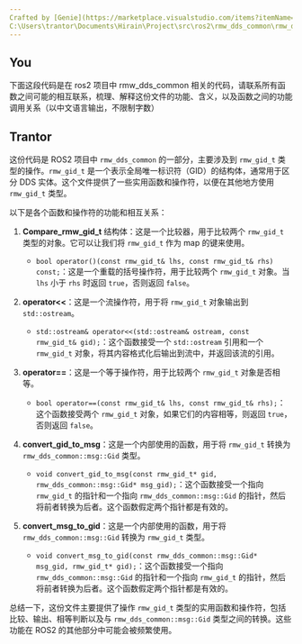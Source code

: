 ```yaml
---
Crafted by [Genie](https://marketplace.visualstudio.com/items?itemName=genieai.chatgpt-vscode)
C:\Users\trantor\Documents\Hirain\Project\src\ros2\rmw_dds_common\rmw_dds_common\include\rmw_dds_common\gid_utils.md
---
```


## You

下面这段代码是在 ros2 项目中 rmw_dds_common 相关的代码，请联系所有函数之间可能的相互联系，梳理、解释这份文件的功能、含义，以及函数之间的功能调用关系（以中文语言输出，不限制字数）

## Trantor

这份代码是 ROS2 项目中 `rmw_dds_common` 的一部分，主要涉及到 `rmw_gid_t` 类型的操作。`rmw_gid_t` 是一个表示全局唯一标识符（GID）的结构体，通常用于区分 DDS 实体。这个文件提供了一些实用函数和操作符，以便在其他地方使用 `rmw_gid_t` 类型。

以下是各个函数和操作符的功能和相互关系：

1. **Compare_rmw_gid_t** 结构体：这是一个比较器，用于比较两个 `rmw_gid_t` 类型的对象。它可以让我们将 `rmw_gid_t` 作为 map 的键来使用。

   - `bool operator()(const rmw_gid_t& lhs, const rmw_gid_t& rhs) const;`：这是一个重载的括号操作符，用于比较两个 `rmw_gid_t` 对象。当 `lhs` 小于 `rhs` 时返回 `true`，否则返回 `false`。

2. **operator<<**：这是一个流操作符，用于将 `rmw_gid_t` 对象输出到 `std::ostream`。

   - `std::ostream& operator<<(std::ostream& ostream, const rmw_gid_t& gid);`：这个函数接受一个 `std::ostream` 引用和一个 `rmw_gid_t` 对象，将其内容格式化后输出到流中，并返回该流的引用。

3. **operator==**：这是一个等于操作符，用于比较两个 `rmw_gid_t` 对象是否相等。

   - `bool operator==(const rmw_gid_t& lhs, const rmw_gid_t& rhs);`：这个函数接受两个 `rmw_gid_t` 对象，如果它们的内容相等，则返回 `true`，否则返回 `false`。

4. **convert_gid_to_msg**：这是一个内部使用的函数，用于将 `rmw_gid_t` 转换为 `rmw_dds_common::msg::Gid` 类型。

   - `void convert_gid_to_msg(const rmw_gid_t* gid, rmw_dds_common::msg::Gid* msg_gid);`：这个函数接受一个指向 `rmw_gid_t` 的指针和一个指向 `rmw_dds_common::msg::Gid` 的指针，然后将前者转换为后者。这个函数假定两个指针都是有效的。

5. **convert_msg_to_gid**：这是一个内部使用的函数，用于将 `rmw_dds_common::msg::Gid` 转换为 `rmw_gid_t` 类型。

   - `void convert_msg_to_gid(const rmw_dds_common::msg::Gid* msg_gid, rmw_gid_t* gid);`：这个函数接受一个指向 `rmw_dds_common::msg::Gid` 的指针和一个指向 `rmw_gid_t` 的指针，然后将前者转换为后者。这个函数假定两个指针都是有效的。

总结一下，这份文件主要提供了操作 `rmw_gid_t` 类型的实用函数和操作符，包括比较、输出、相等判断以及与 `rmw_dds_common::msg::Gid` 类型之间的转换。这些功能在 ROS2 的其他部分中可能会被频繁使用。
